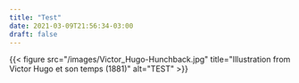 ```yaml
---
title: "Test"
date: 2021-03-09T21:56:34-03:00
draft: false
---
```


{{< figure src="/images/Victor_Hugo-Hunchback.jpg" title="Illustration from Victor Hugo et son temps (1881)" alt="TEST" >}}
